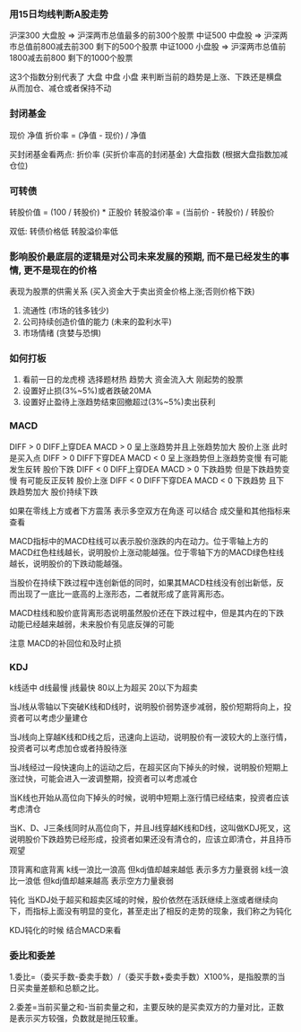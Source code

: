 ### 用15日均线判断A股走势

沪深300   大盘股   => 沪深两市总值最多的前300个股票
中证500   中盘股   => 沪深两市总值前800减去前300 剩下的500个股票
中证1000  小盘股   => 沪深两市总值前1800减去前800 剩下的1000个股票

这3个指数分别代表了 大盘 中盘 小盘 来判断当前的趋势是上涨、下跌还是横盘
从而加仓、减仓或者保持不动

### 封闭基金
现价
净值
折价率 = (净值 - 现价) / 净值

买封闭基金看两点:
折价率 (买折价率高的封闭基金)
大盘指数 (根据大盘指数加减仓位)

### 可转债
转股价值 = (100 / 转股价) * 正股价
转股溢价率 = (当前价 - 转股价) / 转股价

双低: 转债价格低  转股溢价率低

### 影响股价最底层的逻辑是对公司未来发展的预期, 而不是已经发生的事情, 更不是现在的价格
表现为股票的供需关系 (买入资金大于卖出资金价格上涨;否则价格下跌)
1. 流通性 (市场的钱多钱少)
2. 公司持续创造价值的能力 (未来的盈利水平)
3. 市场情绪 (贪婪与恐惧)


### 如何打板
1. 看前一日的龙虎榜 选择题材热 趋势大 资金流入大 刚起势的股票
2. 设置好止损(3%~5%)或者跌破20MA
3. 设置好止盈待上涨趋势结束回撤超过(3%~5%)卖出获利

### MACD

DIFF > 0  DIFF上穿DEA MACD > 0 呈上涨趋势并且上张趋势加大 股价上涨 此时是买入点
DIFF > 0  DIFF下穿DEA MACD < 0 呈上涨趋势但上涨趋势变慢 有可能发生反转 股价下跌
DIFF < 0  DIFF上穿DEA MACD > 0 下跌趋势 但是下跌趋势变慢 有可能反正反转 股价上涨
DIFF < 0  DIFF下穿DEA MACD < 0 下跌趋势 且下跌趋势加大 股价持续下跌

如果在零线上方或者下方震荡  表示多空双方在角逐 可以结合 成交量和其他指标来查看

MACD指标中的MACD柱线可以表示股价涨跌的内在动力。位于零轴上方的MACD红色柱线越长，说明股价上涨动能越强。位于零轴下方的MACD绿色柱线越长，说明股价的下跌动能越强。

当股价在持续下跌过程中连创新低的同时，如果其MACD柱线没有创出新低，反而出现了一底比一底高的上涨形态，二者就形成了底背离形态。

MACD柱线和股价底背离形态说明虽然股价还在下跌过程中，但是其内在的下跌动能已经越来越弱，未来股价有见底反弹的可能

注意 MACD的补回位和及时止损


### KDJ
k线适中 d线最慢 j线最快
80以上为超买 20以下为超卖

当J线从零轴以下突破K线和D线时，说明股价弱势逐步减弱，股价短期将向上，投资者可以考虑少量建仓

当J线向上穿越K线和D线之后，迅速向上运动，说明股价有一波较大的上涨行情，投资者可以考虑加仓或者持股待涨

当J线经过一段快速向上的运动之后，在超买区向下掉头的时候，说明股价短期上涨过快，可能会进入一波调整期，投资者可以考虑减仓

当K线也开始从高位向下掉头的时候，说明中短期上涨行情已经结束，投资者应该考虑清仓

当K、D、J三条线同时从高位向下，并且J线穿越K线和D线，这叫做KDJ死叉，这说明股价下跌趋势已经形成，投资者如果还没有清仓的，应该立即清仓，并且持币观望


顶背离和底背离
k线一浪比一浪高 但kdj值却越来越低 表示多方力量衰弱
k线一浪比一浪低 但kdj值却越来越高 表示空方力量衰弱

钝化
当KDJ处于超买和超卖区域的时候，股价依然在活跃继续上涨或者继续向下，而指标上面没有明显的变化，甚至走出了相反的走势的现象，我们称之为钝化

KDJ钝化的时候 结合MACD来看

### 委比和委差
1.委比=（委买手数-委卖手数）/（委买手数+委卖手数）X100%，是指股票的当日买卖量差额和总额之比。

2.委差=当前买量之和-当前卖量之和，主要反映的是买卖双方的力量对比，正数是表示买方较强，负数就是抛压较重。